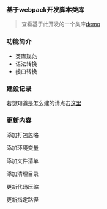 ### 基于webpack开发脚本类库

>查看基于此开发的一个类库[demo](https://ymc-github.github.io/jsLib-dev-tool/demo/index.html)

### 功能简介

 - 类库规范
 - 语法转换
 - 接口转换

### 建设记录

若想知道是怎么建的请点击[这里](./HISTORY.md)

### 更新内容
添加打包忽略

添加环境变量

添加文件清单

添加清理目录

更新代码压缩

更新指定路径
